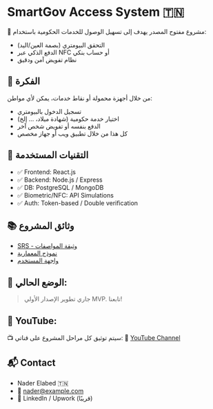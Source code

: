 # SmartGov Access System 🇹🇳

🚀 مشروع مفتوح المصدر يهدف إلى تسهيل الوصول للخدمات الحكومية باستخدام:
- التحقق البيومتري (بصمة العين/اليد)
- الدفع الذكي عبر NFC أو حساب بنكي
- نظام تفويض آمن ودقيق

## 🧠 الفكرة
من خلال أجهزة محمولة أو نقاط خدمات، يمكن لأي مواطن:
- تسجيل الدخول بالبيومتري
- اختيار خدمة حكومية (شهادة ميلاد، ... إلخ)
- الدفع بنفسه أو تفويض شخص آخر
- كل هذا من خلال تطبيق ويب أو جهاز مخصص

## 🔧 التقنيات المستخدمة
- ✅ Frontend: React.js
- ✅ Backend: Node.js / Express
- ✅ DB: PostgreSQL / MongoDB
- ✅ Biometric/NFC: API Simulations
- ✅ Auth: Token-based / Double verification

## 📚 وثائق المشروع
- [SRS - وثيقة المواصفات](/docs/SRS.pdf)
- [نموذج المعمارية](#قريبًا)
- [واجهة المستخدم](#قريبًا)

## 🧪 الوضع الحالي:
> جاري تطوير الإصدار الأولي MVP. تابعنا!

## 🎥 YouTube:
📺 سيتم توثيق كل مراحل المشروع على قناتي:
🔗 [YouTube Channel](https://www.youtube.com/@naderelabed)

## 📬 Contact
- Nader Elabed 🇹🇳
- 📧 nader@example.com
- 💼 LinkedIn / Upwork (قريبًا)

